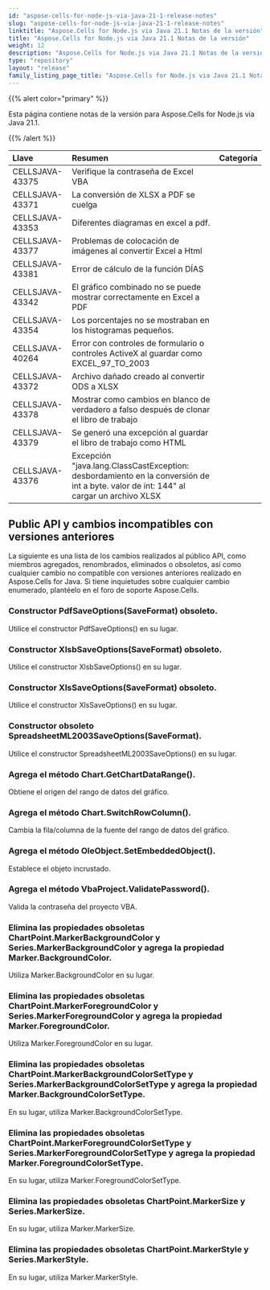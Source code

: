 ```yaml
---
id: "aspose-cells-for-node-js-via-java-21-1-release-notes"
slug: "aspose-cells-for-node-js-via-java-21-1-release-notes"
linktitle: "Aspose.Cells for Node.js via Java 21.1 Notas de la versión"
title: "Aspose.Cells for Node.js via Java 21.1 Notas de la versión"
weight: 12
description: "Aspose.Cells for Node.js via Java 21.1 Notas de la versión – the latest updates and fixes."
type: "repository"
layout: "release"
family_listing_page_title: "Aspose.Cells for Node.js via Java 21.1 Notas de la versión"
---
```

{{% alert color="primary" %}} 

Esta página contiene notas de la versión para Aspose.Cells for Node.js via Java 21.1.

{{% /alert %}} 

|**Llave**|**Resumen**|**Categoría**|
|:- |:- |:- |
|CELLSJAVA-43375|Verifique la contraseña de Excel VBA|
|CELLSJAVA-43371|La conversión de XLSX a PDF se cuelga|
|CELLSJAVA-43353|Diferentes diagramas en excel a pdf.|
|CELLSJAVA-43377|Problemas de colocación de imágenes al convertir Excel a Html|
|CELLSJAVA-43381|Error de cálculo de la función DÍAS|
|CELLSJAVA-43342|El gráfico combinado no se puede mostrar correctamente en Excel a PDF|
|CELLSJAVA-43354|Los porcentajes no se mostraban en los histogramas pequeños.|
|CELLSJAVA-40264|Error con controles de formulario o controles ActiveX al guardar como EXCEL_97_TO_2003|
|CELLSJAVA-43372|Archivo dañado creado al convertir ODS a XLSX|
|CELLSJAVA-43378|Mostrar como cambios en blanco de verdadero a falso después de clonar el libro de trabajo|
|CELLSJAVA-43379|Se generó una excepción al guardar el libro de trabajo como HTML|
|CELLSJAVA-43376|Excepción "java.lang.ClassCastException: desbordamiento en la conversión de int a byte. valor de int: 144" al cargar un archivo XLSX|

## **Public API y cambios incompatibles con versiones anteriores**

La siguiente es una lista de los cambios realizados al público API, como miembros agregados, renombrados, eliminados o obsoletos, así como cualquier cambio no compatible con versiones anteriores realizado en Aspose.Cells for Java. Si tiene inquietudes sobre cualquier cambio enumerado, plantéelo en el foro de soporte Aspose.Cells.

### **Constructor PdfSaveOptions(SaveFormat) obsoleto.**

Utilice el constructor PdfSaveOptions() en su lugar.

### **Constructor XlsbSaveOptions(SaveFormat) obsoleto.**

Utilice el constructor XlsbSaveOptions() en su lugar.

### **Constructor XlsSaveOptions(SaveFormat) obsoleto.**

Utilice el constructor XlsSaveOptions() en su lugar.

### **Constructor obsoleto SpreadsheetML2003SaveOptions(SaveFormat).**

Utilice el constructor SpreadsheetML2003SaveOptions() en su lugar.

### **Agrega el método Chart.GetChartDataRange().**

Obtiene el origen del rango de datos del gráfico.

### **Agrega el método Chart.SwitchRowColumn().**

Cambia la fila/columna de la fuente del rango de datos del gráfico.

### **Agrega el método OleObject.SetEmbeddedObject().**

Establece el objeto incrustado.

### **Agrega el método VbaProject.ValidatePassword().**

Valida la contraseña del proyecto VBA.

### **Elimina las propiedades obsoletas ChartPoint.MarkerBackgroundColor y Series.MarkerBackgroundColor y agrega la propiedad Marker.BackgroundColor.**

Utiliza Marker.BackgroundColor en su lugar.

### **Elimina las propiedades obsoletas ChartPoint.MarkerForegroundColor y Series.MarkerForegroundColor y agrega la propiedad Marker.ForegroundColor.**

Utiliza Marker.ForegroundColor en su lugar.

### **Elimina las propiedades obsoletas ChartPoint.MarkerBackgroundColorSetType y Series.MarkerBackgroundColorSetType y agrega la propiedad Marker.BackgroundColorSetType.**

En su lugar, utiliza Marker.BackgroundColorSetType.

### **Elimina las propiedades obsoletas ChartPoint.MarkerForegroundColorSetType y Series.MarkerForegroundColorSetType y agrega la propiedad Marker.ForegroundColorSetType.**

En su lugar, utiliza Marker.ForegroundColorSetType.

### **Elimina las propiedades obsoletas ChartPoint.MarkerSize y Series.MarkerSize.**

En su lugar, utiliza Marker.MarkerSize.

### **Elimina las propiedades obsoletas ChartPoint.MarkerStyle y Series.MarkerStyle.**

En su lugar, utiliza Marker.MarkerStyle.

